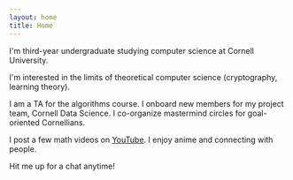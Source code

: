```yaml
---
layout: home
title: Home
---
```


I'm third-year undergraduate studying computer science at Cornell University.

I'm interested in the limits of theoretical computer science (cryptography, learning theory).

I am a TA for the algorithms course. I onboard new members for my project team, Cornell Data Science. I co-organize mastermind circles for goal-oriented Cornellians.

I post a few math videos on [YouTube](https://www.youtube.com/@mikono2022). I enjoy anime and connecting with people. 

Hit me up for a chat anytime!